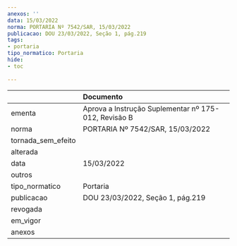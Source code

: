 ```yaml
---
anexos: ''
data: 15/03/2022
norma: PORTARIA Nº 7542/SAR, 15/03/2022
publicacao: DOU 23/03/2022, Seção 1, pág.219
tags:
- portaria
tipo_normatico: Portaria
hide: 
- toc 
 
---
```


|                    | Documento                                            |
|:-------------------|:-----------------------------------------------------|
| ementa             | Aprova a Instrução Suplementar nº 175-012, Revisão B |
| norma              | PORTARIA Nº 7542/SAR, 15/03/2022                     |
| tornada_sem_efeito |                                                      |
| alterada           |                                                      |
| data               | 15/03/2022                                           |
| outros             |                                                      |
| tipo_normatico     | Portaria                                             |
| publicacao         | DOU 23/03/2022, Seção 1, pág.219                     |
| revogada           |                                                      |
| em_vigor           |                                                      |
| anexos             |                                                      |